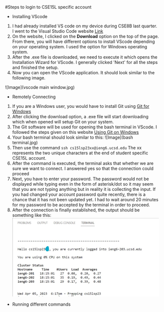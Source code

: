#Steps to login to CSE15L specific account

* Installing VScode
1. I had already installed VS code on my device during CSE8B last quarter. I went to the Visual Studio Code website [Link](https://code.visualstudio.com/) 
2. On the website, I clicked on the **Download** option on the top of the page. From there, you will have different options to install VScode depending on your operating system. I used the option for Windows operating system.
3. After the .exe file is downloaded, we need to execute it which opens the Installation Wizard for VScode. I generally clicked 'Next' for all the steps and finished the setup.
4. Now you can open the VScode application. It should look similar to the following image.

![Image](vscode main window.jpg)

* Remotely Connecting
1. If you are a Windows user, you would have to install Git using [Git for Windows](https://gitforwindows.org/)
2. After clicking the download option, a .exe file will start downloading which when opened will setup Git on your system. 
3. The Git software will be used for opening the bash terminal in VScode. I followed the steps given on this website [Using Git on Windows](https://stackoverflow.com/a/50527994)
4. Your bash terminal should look similar to this: ![Image](bash terminal.jpg)
5. Then use the command `ssh cs15lsp23xx@ieng6.ucsd.edu` The xx represents the two unique characters at the end of student specific CSE15L account.
6. After the command is executed, the terminal asks that whether we are sure we want to connect. I answered yes so that the connection could proceed
7. Next, you have to enter your password. The password would not be displayed while typing even in the form of asterisk/dot so it may seem that you are not typing anything but in reality it is collecting the input. If you had changed your account password quite recently, there is a chance that it has not been updated yet. I had to wait around 20 minutes for my password to be accepted by the terminal in order to proceed.
8. After the connection is finally established, the output should be something like this: ![Image](remconnect.jpg)

* Running different commands
